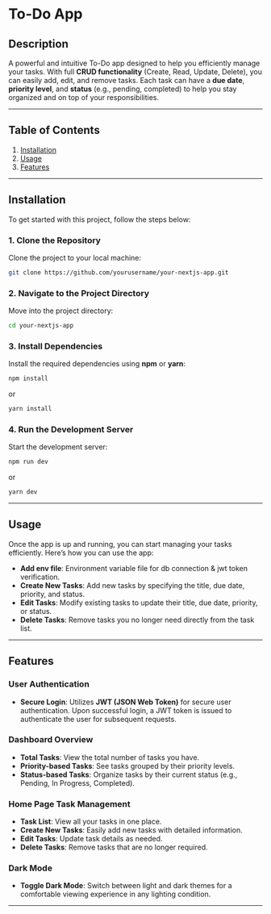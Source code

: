 # To-Do App

## Description  
A powerful and intuitive To-Do app designed to help you efficiently manage your tasks. With full **CRUD functionality** (Create, Read, Update, Delete), you can easily add, edit, and remove tasks. Each task can have a **due date**, **priority level**, and **status** (e.g., pending, completed) to help you stay organized and on top of your responsibilities.

---

## Table of Contents  
1. [Installation](#installation)  
2. [Usage](#usage)  
3. [Features](#features)  

---

## Installation  

To get started with this project, follow the steps below:  

### 1. Clone the Repository  
Clone the project to your local machine:  
```bash
git clone https://github.com/yourusername/your-nextjs-app.git
```  

### 2. Navigate to the Project Directory  
Move into the project directory:  
```bash
cd your-nextjs-app
```  

### 3. Install Dependencies  
Install the required dependencies using **npm** or **yarn**:  
```bash
npm install
```  
or  
```bash
yarn install
```  

### 4. Run the Development Server  
Start the development server:  
```bash
npm run dev
```  
or  
```bash
yarn dev
```  

---

## Usage  

Once the app is up and running, you can start managing your tasks efficiently. Here’s how you can use the app:  

- **Add env file**: Environment variable file for db connection & jwt token verification.
- **Create New Tasks**: Add new tasks by specifying the title, due date, priority, and status.  
- **Edit Tasks**: Modify existing tasks to update their title, due date, priority, or status.  
- **Delete Tasks**: Remove tasks you no longer need directly from the task list.  

---

## Features  

### User Authentication  
- **Secure Login**: Utilizes **JWT (JSON Web Token)** for secure user authentication. Upon successful login, a JWT token is issued to authenticate the user for subsequent requests.  

### Dashboard Overview  
- **Total Tasks**: View the total number of tasks you have.  
- **Priority-based Tasks**: See tasks grouped by their priority levels.  
- **Status-based Tasks**: Organize tasks by their current status (e.g., Pending, In Progress, Completed).  

### Home Page Task Management  
- **Task List**: View all your tasks in one place.  
- **Create New Tasks**: Easily add new tasks with detailed information.  
- **Edit Tasks**: Update task details as needed.  
- **Delete Tasks**: Remove tasks that are no longer required.  

### Dark Mode  
- **Toggle Dark Mode**: Switch between light and dark themes for a comfortable viewing experience in any lighting condition.  

---

